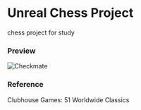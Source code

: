 # Unreal Chess Project

chess project for study


### Preview
![Checkmate](https://user-images.githubusercontent.com/46084498/145543787-e7f5249f-518a-404c-a16e-4c8e7057ffc3.gif)

### Reference
Clubhouse Games: 51 Worldwide Classics

